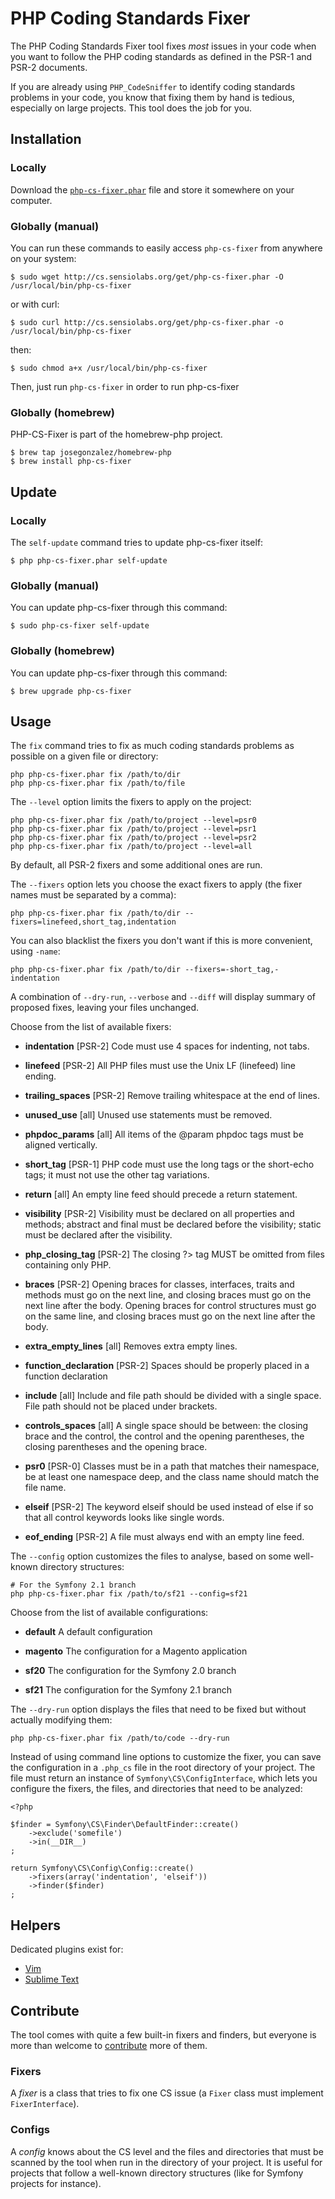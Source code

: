 PHP Coding Standards Fixer
==========================

The PHP Coding Standards Fixer tool fixes *most* issues in your code when you
want to follow the PHP coding standards as defined in the PSR-1 and PSR-2
documents.

If you are already using `PHP_CodeSniffer` to identify coding standards
problems in your code, you know that fixing them by hand is tedious,
especially on large projects. This tool does the job for you.

Installation
------------

### Locally

Download the
[`php-cs-fixer.phar`](http://cs.sensiolabs.org/get/php-cs-fixer.phar) file and
store it somewhere on your computer.

### Globally (manual)

You can run these commands to easily access `php-cs-fixer` from anywhere on your system:

    $ sudo wget http://cs.sensiolabs.org/get/php-cs-fixer.phar -O /usr/local/bin/php-cs-fixer

or with curl:

    $ sudo curl http://cs.sensiolabs.org/get/php-cs-fixer.phar -o /usr/local/bin/php-cs-fixer

then:

    $ sudo chmod a+x /usr/local/bin/php-cs-fixer

Then, just run `php-cs-fixer` in order to run php-cs-fixer

### Globally (homebrew)

PHP-CS-Fixer is part of the homebrew-php project.

    $ brew tap josegonzalez/homebrew-php
    $ brew install php-cs-fixer

Update
------

### Locally

The `self-update` command tries to update php-cs-fixer itself:

    $ php php-cs-fixer.phar self-update

### Globally (manual)

You can update php-cs-fixer through this command:

    $ sudo php-cs-fixer self-update

### Globally (homebrew)

You can update php-cs-fixer through this command:

    $ brew upgrade php-cs-fixer

Usage
-----

The `fix` command tries to fix as much coding standards
problems as possible on a given file or directory:

    php php-cs-fixer.phar fix /path/to/dir
    php php-cs-fixer.phar fix /path/to/file

The `--level` option limits the fixers to apply on the
project:

    php php-cs-fixer.phar fix /path/to/project --level=psr0
    php php-cs-fixer.phar fix /path/to/project --level=psr1
    php php-cs-fixer.phar fix /path/to/project --level=psr2
    php php-cs-fixer.phar fix /path/to/project --level=all

By default, all PSR-2 fixers and some additional ones are run.

The `--fixers` option lets you choose the exact fixers to
apply (the fixer names must be separated by a comma):

    php php-cs-fixer.phar fix /path/to/dir --fixers=linefeed,short_tag,indentation

You can also blacklist the fixers you don't want if this is more convenient,
using `-name`:

    php php-cs-fixer.phar fix /path/to/dir --fixers=-short_tag,-indentation

A combination of `--dry-run`, `--verbose` and `--diff` will
display summary of proposed fixes, leaving your files unchanged.

Choose from the list of available fixers:

 * **indentation**          [PSR-2] Code must use 4 spaces for indenting, not
                        tabs.

 * **linefeed**             [PSR-2] All PHP files must use the Unix LF
                        (linefeed) line ending.

 * **trailing_spaces**      [PSR-2] Remove trailing whitespace at the end of
                        lines.

 * **unused_use**           [all] Unused use statements must be removed.

 * **phpdoc_params**        [all] All items of the @param phpdoc tags must be
                        aligned vertically.

 * **short_tag**            [PSR-1] PHP code must use the long <?php ?> tags or
                        the short-echo <?= ?> tags; it must not use the
                        other tag variations.

 * **return**               [all] An empty line feed should precede a return
                        statement.

 * **visibility**           [PSR-2] Visibility must be declared on all
                        properties and methods; abstract and final must be
                        declared before the visibility; static must be
                        declared after the visibility.

 * **php_closing_tag**      [PSR-2] The closing ?> tag MUST be omitted from
                        files containing only PHP.

 * **braces**               [PSR-2] Opening braces for classes, interfaces,
                        traits and methods must go on the next line, and
                        closing braces must go on the next line after the
                        body. Opening braces for control structures must go
                        on the same line, and closing braces must go on the
                        next line after the body.

 * **extra_empty_lines**    [all] Removes extra empty lines.

 * **function_declaration** [PSR-2] Spaces should be properly placed in a
                        function declaration

 * **include**              [all] Include and file path should be divided with a
                        single space. File path should not be placed under
                        brackets.

 * **controls_spaces**      [all] A single space should be between: the closing
                        brace and the control, the control and the opening
                        parentheses, the closing parentheses and the opening
                        brace.

 * **psr0**                 [PSR-0] Classes must be in a path that matches their
                        namespace, be at least one namespace deep, and the
                        class name should match the file name.

 * **elseif**               [PSR-2] The keyword elseif should be used instead of
                        else if so that all control keywords looks like
                        single words.

 * **eof_ending**           [PSR-2] A file must always end with an empty line
                        feed.


The `--config` option customizes the files to analyse, based
on some well-known directory structures:

    # For the Symfony 2.1 branch
    php php-cs-fixer.phar fix /path/to/sf21 --config=sf21

Choose from the list of available configurations:

 * **default** A default configuration

 * **magento** The configuration for a Magento application

 * **sf20**    The configuration for the Symfony 2.0 branch

 * **sf21**    The configuration for the Symfony 2.1 branch

The `--dry-run` option displays the files that need to be
fixed but without actually modifying them:

    php php-cs-fixer.phar fix /path/to/code --dry-run

Instead of using command line options to customize the fixer, you can save the
configuration in a `.php_cs` file in the root directory of
your project. The file must return an instance of
`Symfony\CS\ConfigInterface`, which lets you configure the fixers, the files,
and directories that need to be analyzed:

    <?php

    $finder = Symfony\CS\Finder\DefaultFinder::create()
        ->exclude('somefile')
        ->in(__DIR__)
    ;

    return Symfony\CS\Config\Config::create()
        ->fixers(array('indentation', 'elseif'))
        ->finder($finder)
    ;

Helpers
-------

Dedicated plugins exist for:

* [Vim](https://github.com/stephpy/vim-php-cs-fixer)
* [Sublime Text](https://github.com/benmatselby/sublime-phpcs)

Contribute
----------

The tool comes with quite a few built-in fixers and finders, but everyone is
more than welcome to [contribute](https://github.com/fabpot/php-cs-fixer) more
of them.

### Fixers

A *fixer* is a class that tries to fix one CS issue (a `Fixer` class must
implement `FixerInterface`).

### Configs

A *config* knows about the CS level and the files and directories that must be
scanned by the tool when run in the directory of your project. It is useful
for projects that follow a well-known directory structures (like for Symfony
projects for instance).
